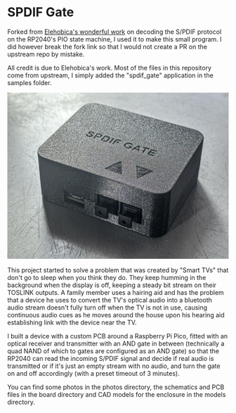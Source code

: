 # SPDIF Gate

Forked from [Elehobica's wonderful work](https://github.com/elehobica/pico_spdif_rx) on decoding the S/PDIF protocol on the RP2040's
PIO state machine, I used it to make this small program. I did however break the fork link so that I would not create a PR on the
upstream repo by mistake.

All credit is due to Elehobica's work. Most of the files in this repository come from upstream, I simply added the "spdif_gate" application
in the samples folder.

![](photos/IMG_9236.jpg)

This project started to solve a problem that was created by "Smart TVs" that don't go to sleep when you think they do. They keep humming 
in the background when the display is off, keeping a steady bit stream on their TOSLINK outputs. A family member uses a hairing aid and has 
the problem that a device he uses to convert the TV's optical audio into a bluetooth audio stream doesn't fully turn off when the TV is not 
in use, causing continuous audio cues as he moves around the house upon his hearing aid establishing link with the device near the TV.

I built a device with a custom PCB around a Raspberry Pi Pico, fitted with an optical receiver and transmitter with an AND gate in between 
(technically a quad NAND of which to gates are configured as an AND gate) so that the RP2040 can read the incoming S/PDIF signal and 
decide if real audio is transmitted or if it's just an empty stream with no audio, and turn the gate on and off accordingly 
(with a preset timeout of 3 minutes).

You can find some photos in the photos directory, the schematics and PCB files in the board directory and CAD models for the enclosure in the models directory.
